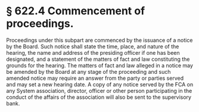 # § 622.4   Commencement of proceedings.

Proceedings under this subpart are commenced by the issuance of a notice by the Board. Such notice shall state the time, place, and nature of the hearing, the name and address of the presiding officer if one has been designated, and a statement of the matters of fact and law constituting the grounds for the hearing. The matters of fact and law alleged in a notice may be amended by the Board at any stage of the proceeding and such amended notice may require an answer from the party or parties served and may set a new hearing date. A copy of any notice served by the FCA on any System association, director, officer or other person participating in the conduct of the affairs of the association will also be sent to the supervisory bank.




